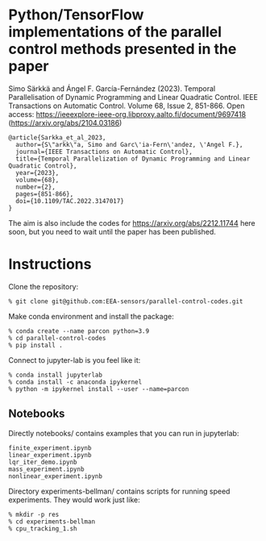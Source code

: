 # Python/TensorFlow implementations of the parallel control methods presented in the paper

Simo Särkkä and Ángel F. García-Fernández (2023). Temporal Parallelisation of Dynamic Programming and Linear Quadratic Control. IEEE Transactions on Automatic Control. Volume 68, Issue 2, 851-866. Open access: https://ieeexplore-ieee-org.libproxy.aalto.fi/document/9697418 (https://arxiv.org/abs/2104.03186)

```
@article{Sarkka_et_al_2023,
  author={S\"arkk\"a, Simo and Garc\'ia-Fern\'andez, \'Angel F.},
  journal={IEEE Transactions on Automatic Control}, 
  title={Temporal Parallelization of Dynamic Programming and Linear Quadratic Control}, 
  year={2023},
  volume={68},
  number={2},
  pages={851-866},
  doi={10.1109/TAC.2022.3147017}
}
```

The aim is also include the codes for https://arxiv.org/abs/2212.11744 here soon, but you need to wait until the paper has been published.

# Instructions

Clone the repository:

```
% git clone git@github.com:EEA-sensors/parallel-control-codes.git
```

Make conda environment and install the package:

```
% conda create --name parcon python=3.9
% cd parallel-control-codes
% pip install .
```

Connect to jupyter-lab is you feel like it:

```
% conda install jupyterlab
% conda install -c anaconda ipykernel
% python -m ipykernel install --user --name=parcon
```

## Notebooks

Directly notebooks/ contains examples that you can run in jupyterlab:

```
finite_experiment.ipynb
linear_experiment.ipynb
lqr_iter_demo.ipynb
mass_experiment.ipynb
nonlinear_experiment.ipynb
```

Directory experiments-bellman/ contains scripts for running speed experiments. They would work just like:

```
% mkdir -p res
% cd experiments-bellman
% cpu_tracking_1.sh
```

